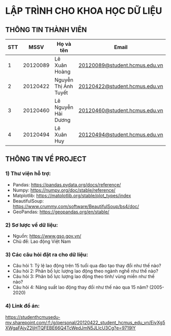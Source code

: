 # LẬP TRÌNH CHO KHOA HỌC DỮ LIỆU
## THÔNG TIN THÀNH VIÊN
|**STT**|**MSSV**|**Họ và tên**|**Email**|
|---|--------|------|-------|
|1|20120089|Lê Xuân Hoàng|20120089@student.hcmus.edu.vn|
|2|20120422|Nguyễn Thị Ánh Tuyết|20120422@student.hcmus.edu.vn|
|3|20120460|Lê Nguyễn Hải Dương|20120460@student.hcmus.edu.vn|
|4|20120494|Lê Xuân Huy|20120494@student.hcmus.edu.vn|

## THÔNG TIN VỀ PROJECT
### 1) Thư viện hỗ trợ:
- Pandas: https://pandas.pydata.org/docs/reference/
- Numpy: https://numpy.org/doc/stable/reference/
- Matplotlib: https://matplotlib.org/stable/plot_types/index
- BeautifulSoup: https://www.crummy.com/software/BeautifulSoup/bs4/doc/
- GeoPandas: https://geopandas.org/en/stable/ 
### 2) Sơ lược về dữ liệu:
- Nguồn: https://www.gso.gov.vn/ 
- Chủ đề: Lao động Việt Nam
### 3) Các câu hỏi đặt ra cho dữ liệu:
- Câu hỏi 1: Tỷ lệ lao động trên 15 tuổi qua đào tạo thay đổi như thế nào?
- Câu hỏi 2: Phân bố lực lượng lao động theo ngành nghề như thế nào?
- Câu hỏi 3: Phân bố lực lượng lao động theo tỉnh/ vùng miền như thế nào?
- Câu hỏi 4: Năng suất lao động thay đổi như thế nào qua 15 năm? (2005-2020)
### 4) Link đồ án: 
  https://studenthcmusedu-my.sharepoint.com/:f:/g/personal/20120422_student_hcmus_edu_vn/EjyXg5XWgaFAjyZ2ljHTQFEBE66Q4TcWedJmN5JLlcU3Cg?e=9719lY
